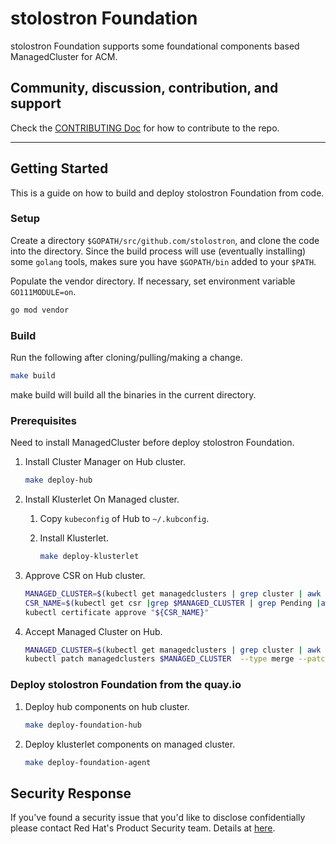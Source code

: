 # stolostron Foundation

stolostron Foundation supports some foundational components based ManagedCluster for ACM.

## Community, discussion, contribution, and support

Check the [CONTRIBUTING Doc](CONTRIBUTING.md) for how to contribute to the repo.

------

## Getting Started

This is a guide on how to build and deploy stolostron Foundation from code.

### Setup

Create a directory `$GOPATH/src/github.com/stolostron`, and clone the code into the directory. Since the build process will use (eventually installing) some `golang` tools, makes sure you have `$GOPATH/bin` added to your `$PATH`. 

Populate the vendor directory. If necessary, set environment variable `GO111MODULE=on`.

```sh
go mod vendor
```

### Build

Run the following after cloning/pulling/making a change.

```sh
make build
```

make build will build all the binaries in the current directory.

### Prerequisites

Need to install ManagedCluster before deploy stolostron Foundation.

1. Install Cluster Manager on Hub cluster.

    ```sh
    make deploy-hub
    ```

2. Install Klusterlet On Managed cluster.

    1. Copy `kubeconfig` of Hub to `~/.kubconfig`.
    2. Install Klusterlet.

        ```sh
        make deploy-klusterlet
        ```

3. Approve CSR on Hub cluster.

    ```sh
    MANAGED_CLUSTER=$(kubectl get managedclusters | grep cluster | awk '{print $1}')
    CSR_NAME=$(kubectl get csr |grep $MANAGED_CLUSTER | grep Pending |awk '{print $1}')
    kubectl certificate approve "${CSR_NAME}"
    ```

4. Accept Managed Cluster on Hub.

    ```sh
    MANAGED_CLUSTER=$(kubectl get managedclusters | grep cluster | awk '{print $1}')
    kubectl patch managedclusters $MANAGED_CLUSTER  --type merge --patch '{"spec":{"hubAcceptsClient":true}}'
    ```

### Deploy stolostron Foundation from the quay.io

1. Deploy hub components on hub cluster.

    ```sh
    make deploy-foundation-hub
    ```

2. Deploy klusterlet components on managed cluster.

    ```sh
    make deploy-foundation-agent
    ```

## Security Response

If you've found a security issue that you'd like to disclose confidentially please contact
Red Hat's Product Security team. Details at [here](https://access.redhat.com/security/team/contact).

